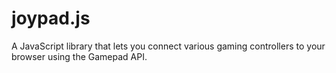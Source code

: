 # joypad.js
A JavaScript library that lets you connect various gaming controllers to your browser using the Gamepad API.
